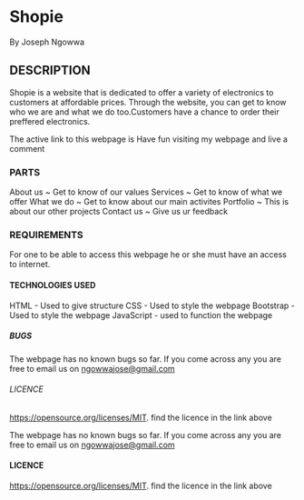 # Shopie
By Joseph Ngowwa

## DESCRIPTION
Shopie is a website that is dedicated to offer a variety of electronics to customers at affordable prices. Through the website, you can get to know who we are and what we do too.Customers have a chance to order their preffered electronics.

The active link to this webpage is 
Have fun visiting my webpage and live a comment

### PARTS
About us ~ Get to know of our values
Services ~ Get to know of what we offer
What we do ~ Get to know about our main activites
Portfolio ~ This is about our other projects
Contact us ~ Give us ur feedback

### REQUIREMENTS
For one to be able to access this webpage he or she must have an access to internet.

#### TECHNOLOGIES USED
HTML - Used to give structure
CSS - Used to style the webpage
Bootstrap - Used to style the webpage
JavaScript - used to function the webpage

##### BUGS
The webpage has no known bugs so far. If you come across any you are free to email us on ngowwajose@gmail.com

###### LICENCE
https://opensource.org/licenses/MIT.
find the licence in the link above

The webpage has no known bugs so far. If you come across any you are free to email us on ngowwajose@gmail.com

#### LICENCE
https://opensource.org/licenses/MIT.
find the licence in the link above

